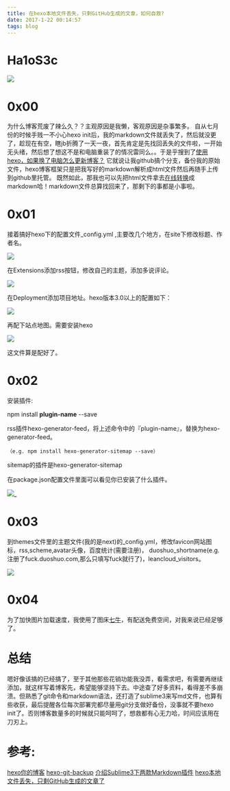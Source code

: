 ```yaml
---
title: 在hexo本地文件丢失，只剩GitHub生成的文章，如何自救?
date: 2017-1-22 00:14:57
tags: blog
---
```

# Ha1oS3c

<!--more-->
![](http://ok508kqsu.bkt.clouddn.com/Logo.png?imageView2/2/w/360/h/360/interlace/0/q/100|watermark/2/text/YWxhdWdoaW5n/font/5a6L5L2T/fontsize/500/fill/I0VGRUZFRg==/dissolve/100/gravity/SouthEast/dx/10/dy/10)
# 0x00
为什么博客荒废了辣么久？？主观原因是我懒，客观原因是杂事繁多。
自从七月份的时候手贱一不小心hexo init后，我的markdown文件就丢失了，然后就没更了，趁现在有空，瞎jb折腾了一天一夜，首先肯定是先找回丢失的文件啦，一开始无头绪，然后想了想这不是和电脑重装了的情况雷同么。。于是乎搜到了[使用hexo，如果换了电脑怎么更新博客？](https://www.zhihu.com/question/21193762)
它就说让我github搞个分支，备份我的原始文件，hexo博客框架只是把我写好的markdown解析成html文件然后再随手上传到github里托管。
既然如此，那我也可以先把html文件拿去[在线转换](http://www.atool.org/html2markdown.php)成markdown哈！markdown文件总算找回来了，那剩下的事都是小事啦。

# 0x01
接着搞好hexo下的配置文件_config.yml ,主要改几个地方，在site下修改标题、作者名。

![](http://ok508kqsu.bkt.clouddn.com/site.png)

在Extensions添加rss按钮，修改自己的主题，添加多说评论。

![](http://ok508kqsu.bkt.clouddn.com/ext.png)

在Deployment添加项目地址。hexo版本3.0以上的配置如下：

![](http://ok508kqsu.bkt.clouddn.com/deploy.png)

再配下站点地图。需要安装hexo 

![](http://ok508kqsu.bkt.clouddn.com/sitemap.png)

这文件算是配好了。

# 0x02
安装插件:

npm install **plugin-name** --save  

rss插件hexo-generator-feed，将上述命令中的『plugin-name』，替换为hexo-generator-feed。

`（e.g. npm install hexo-generator-sitemap --save）`

sitemap的插件是hexo-generator-sitemap

在package.json配置文件里面可以看见你已安装了什么插件。

![](http://ok508kqsu.bkt.clouddn.com/package.png)_

# 0x03
到themes文件里的主题文件(我的是next)的_config.yml，修改favicon网站图标，rss,scheme,avatar头像，百度统计(需要注册)，
duoshuo_shortname(e.g. 注册了fuck.duoshuo.com,那么只填写fuck就行了)，leancloud_visitors。

![](http://ok508kqsu.bkt.clouddn.com/tb.png)

# 0x04 

为了加快图片加载速度，我使用了图床[七牛](www.qiniu.com)，有配送免费空间，对我来说已经足够了。

# 总结

嗯好像该搞的已经搞了，至于其他那些花销功能我没弄，看需求吧，有需要再继续添加，就这样写着博客先，希望能够坚持下去。中途查了好多资料，看得差不多崩溃。但熟悉了git命令和markdown语法，还打造了sublime3来写md文件，也算有些收获，最后提醒各位每次部署完都尽量用git分支做好备份，没事就不要hexo init了。否则博客数量多的时候就只能呵呵了，想救都有心无力哈，时间应该用在刀刃上。

# 参考:

[hexo你的博客](http://ibruce.info/2013/11/22/hexo-your-blog/)
[hexo-git-backup](https://github.com/coneycode/hexo-git-backup)
[介绍Sublime3下两款Markdown插件](http://www.jianshu.com/p/335b7d1be39e)
[hexo本地文件丢失，只剩GitHub生成的文章了](https://segmentfault.com/q/1010000006689534?_ea=1099551)